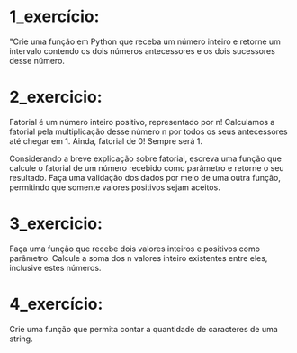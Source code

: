 # 1_exercício:
"Crie uma função em Python que receba um número inteiro e retorne um intervalo contendo os dois números antecessores
e os dois sucessores desse número.

# 2_exercicio:
Fatorial é um número inteiro positivo, representado por n!
Calculamos a fatorial pela multiplicação desse número n por todos os seus antecessores até chegar em 1. 
Ainda, fatorial de 0! Sempre será 1.

Considerando a breve explicação sobre fatorial, escreva uma função que calcule o fatorial de um número recebido 
como parâmetro e retorne o seu resultado. 
Faça uma validação dos dados por meio de uma outra função, permitindo que somente valores positivos sejam aceitos.

# 3_exercicio:
Faça uma função que recebe dois valores inteiros e positivos como parâmetro.
Calcule a soma dos n valores inteiro existentes entre eles, inclusive estes números.

# 4_exercício:
Crie uma função que permita contar a quantidade de caracteres de uma string.
